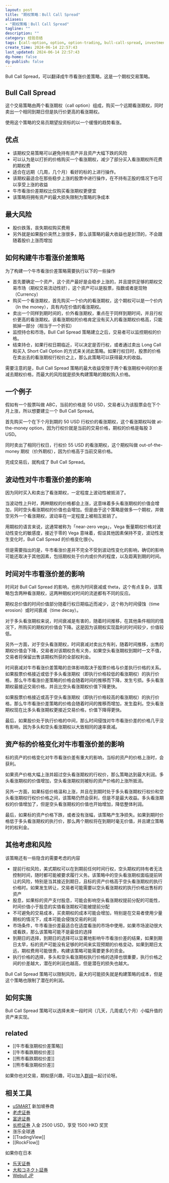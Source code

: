 ```yaml
---
layout: post
title: "期权策略：Bull Call Spread"
aliases:
- "期权策略：Bull Call Spread"
tagline: ""
description: ""
category: 经验总结
tags: [call-option, option, option-trading, bull-call-spread, investment, invest, 期权, 投资]
create_time: 2024-06-14 22:57:43
last_updated: 2024-06-14 22:57:43
dg-home: false
dg-publish: false
---
```


Bull Call Spread，可以翻译成牛市看涨价差策略，这是一个期权交易策略。

## Bull Call Spread
这个交易策略由两个看涨期权（call option）组成，购买一个远期看涨期权，同时卖出一个相同到期日但是执行价更高的看涨期权。

使用这个策略的交易员期望投资标的以一个缓慢的趋势看涨。

## 优点

- 该期权交易策略可以避免持有资产并且资产大幅下跌的风险
- 可以认为是以打折的价格购买一个看涨期权，减少了部分买入看涨期权所花费的期权费
- 适合在远期（几周，几个月）看好的标的上进行操作。
- 该期权最适合在那些稳步上涨的股票中进行操作，在不持有正股的情况下也可以享受上涨的收益
- 牛市看涨价差期权比仅购买看涨期权更便宜
- 该策略将拥有资产的最大损失限制为策略的净成本

## 最大风险

- 股价跌落，丧失期权购买费用
- 另外就是如果股价突然上涨很多，那么该策略的最大收益也是封顶的，不会跟随着股价上涨而增加

## 如何构建牛市看涨价差策略

为了构建一个牛市看涨价差策略需要执行以下的一些操作

- 首先要确定一个资产，这个资产最好是会稳步上涨的，并且提供足够的期权交易市场（期权交易流动性好），这个资产可以是股票，指数或者是现物（Currency）
- 购买一个看涨期权，首先购买一个价内的看涨期权，这个期权可以是一个价内（In the money），具有内在价值的看涨期权。
- 卖出一个同样到期时间的，价外看涨期权，重点在于同样到期时间，并且行权价更高的看涨期权。该看涨期权的价格肯定没有买入的看涨期权价格高，只能抵掉一部分（相当于一个折扣）
- 监控持仓和市场，Bull Call Spread 策略建立之后，交易者可以监控期权的价格。
- 结束持仓，如果行权日期临近，可以决定是否行权，或者通过卖出 Long Call 和买入 Short Call Option 的方式来关闭此策略。如果行权日时，股票的价格在卖出去的看涨期权行权价之上，那么此策略可以获得最大的收益。

需要注意的是，Bull Call Spread 策略的最大收益受限于两个看涨期权中间的价差减去期权价格，而最大的风险就是损失构建策略的期权购入价格。

## 一个例子
假如有一个股票叫做 ABC，当前的价格是 50 USD，交易者认为该股票会在下个月上涨，所以想要建立一个 Bull Call Spread。

首先购买一个在下个月到期的 50 USD 行权价的看涨期权，这个看涨期权叫做 at-the-money option，因为行权价就是当前的交易价格，期权的价格是每股 3 USD。

同时卖出了相同行权日，行权价 55 USD 的看涨期权，这个期权叫做 out-of-the-money 期权（价外期权），因为价格高于当前交易价格。

完成交易后，就构成了 Bull Call Spread。

## 波动性对牛市看涨价差的影响

因为同时买入和卖出了看涨期权，一定程度上波动性被抵消了。

当波动性上升时，两种期权的价格都会上涨，这意味着多头看涨期权的价值会增加，同时空头看涨期权的价值也会增加。但是由于这个策略是做多一个期权，并做空另外一个看涨期权，波动率在一定程度上被相互抵销了。

用期权的语言来说，这通常被称为「near-zero vega」，Vega 衡量期权价格对波动性变化的敏感度，接近于零的 Vega 意味着，假设其他因素保持不变，波动性发生变化时，Bull Call Spread 的价格变化很小。

但是需要指出的是，牛市看涨价差并不完全不受到波动性变化的影响，确切的影响可能还取决于其他因素，包括期权处于价内或价外的程度，以及距离到期的时间。

## 时间对牛市看涨价差的影响

时间对 Bull Call Spread 的影响，也称为时间衰减或 theta，这个有点复杂，该策略包含两种看涨期权，这两种期权对时间的流逝都有不同的反应。

期权总价值的时间价值部分随着行权日期临近而减少，这个称为时间侵蚀（time erosion）或时间衰减（time decay）。

对于多头看涨期权来说，时间衰减是有害的，随着时间推移，在其他条件相同的情况下，所购买的期权的价值会下降。这是因为该期权实现盈利的时间较少，价值较低。

另外一方面，对于空头看涨期权，时间衰减对卖出方有利，随着时间推移，出售的期权价值会下降，交易者对该期权负有义务，如果空头看涨期权到期时一文不值，交易者将保留出售该期权所获的全部权利金。

时间衰减对牛市看涨价差策略的总体影响取决于股票价格与价差执行价格的关系。如果股票价格接近或低于多头看涨期权（即执行价格较低的看涨期权）的执行价格，那么牛市看涨价差策略的价格会随着时间的推移而下降，发生亏损。多头看涨期权最接近交易价格，并且比空头看涨期权价值下降更快。

如果股票价格接近或高于空头看涨期权（即执行价格较高的看涨期权）的执行价格，那么牛市看涨价差策略的价格会随着时间的推移而增加，发生盈利。空头看涨期权现在比多头看涨期权更接近交易价格，价值下降得更快。

最后，如果股价处于执行价格的中间，那么时间侵蚀对牛市看涨价差的价格几乎没有影响，因为多头和空头看涨期权以大致相同的速率衰减。

## 资产标的价格变化对牛市看涨价差的影响

标的资产的价格变化对牛市看涨价差有重大的影响，当标的资产的价格上涨时，会获利。

如果资产价格大幅上涨并超过空头看涨期权的行权价，那么策略达到最大利润。多头看涨期权的价值增加，空头看涨期权则被标的资产价格的上涨所抵消。

另外一方面，如果标低价格温和上涨，并且在到期时处于多头看涨期权行权价和空头看涨期权行权价价格之间，该策略仍然会获利，但是不是最大收益。多头看涨期权的价值增加了，但是空头看涨期权的价值也开始增加，降低整体利润。

最后，如果标的资产价格下跌，或者没有涨幅，该策略产生净损失。如果到期时价格低于多头看涨期权的执行价，那么两个期权将在到期时毫无价值，并且建立策略时的权利金。

## 其他考虑和风险

该策略还有一些隐含的需要考虑的内容

- 提前行权风险，美式期权可以在到期前任何时间行权，空头期权的持有者无法控制时间，随时都可能被要求履行义务。该策略中的空头看涨期权面临提前转让的风险，特别是当其接近到期日，且标的资产价格高于空头看涨期权的执行价格时。如果发生转让，交易者可能需要以空头看涨期权的执行价格出售标的资产
- 股息，如果标的资产支付股息，可能会影响空头看涨期权提前分配的可能性，时间价值小于股息的实值看涨期权可能被提前分配
- 不可避免的交易成本，买卖期权的成本可能会增加，特别是在交易者使用少量期权的情况下，成本可能会侵蚀交易的利润
- 市场条件，牛市看涨价差最适合在适度看涨的市场中使用，如果市场波动很大或看跌，那么该策略可能不是最佳的选择
- 到期日的选择，到期日的选择可以显著地影响牛市看涨价差的结果，如果到期日太早，标的资产可能没有足够的时间来实现预期的价格变动，如果到期日太远，期权费用可能很贵，构建该策略可能需要更多的资金。
- 执行价格的选择，多头和空头看涨期权执行价格的选择也很重要，执行价格之间的价差越大，潜在的利润也越高，但是潜在的损失也越大。

Bull Call Spread 策略可以限制风险，最大的可能损失就是构建策略的成本，但是这个策略也限制了潜在的利润。

## 如何实施

Bull Call Spread 策略可以选择未来一段时间（几天，几周或几个月）小幅升值的资产来实现。

## related

- [[牛市看涨期权价差策略]]
- [[牛市看跌期权价差]]
- [[熊市看跌期权价差]]
- [[熊市看涨期权价差]]

如果你也对交易，期权感兴趣，可以加入[群组](https://t.me/+RUBhyY60iVcl6hdX)一起讨论呀。

## 相关工具

- [uSMART](https://gtk.pw/usmart) 新加坡券商
- [老虎证券](https://gtk.pw/tiger)
- [富途证券](https://gtk.pw/futu)
- [长桥证券](https://gtk.pw/zT9HR) 入金 2500 USD，享受 1500 HKD 奖赏
- 涨乐全球通
- [[TradingView]]
- [[RockFlow]]

如果你在日本

- [乐天证券](https://gtk.pw/rakuten-sec)
- [大和コネクト証券](https://gtk.pw/csec)
- [Webull JP](https://gtk.pw/webulljp)
